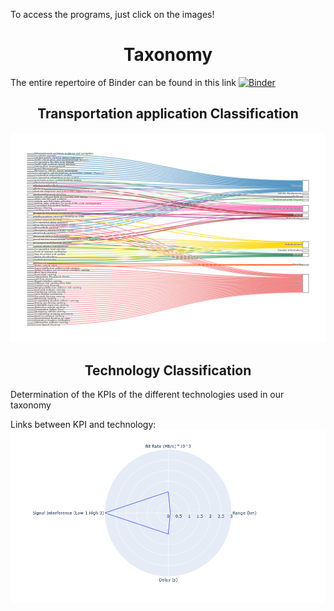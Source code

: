 <!DOCTYPE html>

<html>

<head>

<meta charset="utf-8">


</head>

<body>

To access the programs, just click on the images!
<h1 align="center">Taxonomy</h1>

The entire repertoire of Binder can be found in this link [![Binder](https://mybinder.org/badge_logo.svg)](https://mybinder.org/v2/gh/HuguesBlache/test2/HEAD)

<h2 align="center"> Transportation application Classification </h2>


[![Transportation](sankey.png)](https://mybinder.org/v2/gh/HuguesBlache/taxonomy/6e6b7ad5b0cb6156d47d4ba75a49af49c6e1e785?filepath=Sankey.ipynb)
 

<h2 align="center"> Technology Classification </h2>
Determination of the KPIs of the different technologies used in our taxonomy

Links between KPI and technology:  [![KPItech](WiFI.png)](https://mybinder.org/v2/gh/HuguesBlache/taxonomy/e35c02964639ccbb7fdb05e1115c6299b5edd7f5?filepath=RadarPloty.ipynb)
 

</body>
